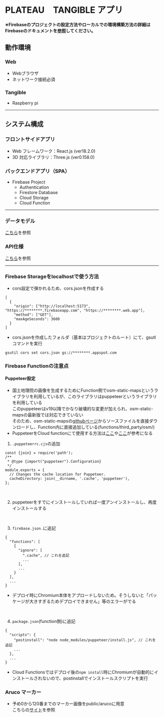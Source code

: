 # PLATEAU　TANGIBLE アプリ

**※Firebaseのプロジェクトの設定方法やローカルでの環境構築方法の詳細はFirebaseのドキュメントを[参照](https://firebase.google.com/docs?hl=ja)してください。**

## 動作環境

### Web
- Webブラウザ
- ネットワーク接続必須

### Tangible
- Raspberry pi

---

## システム構成

### フロントサイドアプリ
- Web フレームワーク：React.js (ver18.2.0)
- 3D 対応ライブラリ：Three.js (ver0.158.0)

### バックエンドアプリ（SPA）
- Firebase Project
  - Authentication
  - Firestore Database
  - Cloud Storage
  - Cloud Function

---

### データモデル
[こちら](./DATAMODEL.md)を参照

### API仕様
[こちら](./API.md)を参照

---

### Firebase Storageをlocalhostで使う方法
- cors設定で弾かれるため、cors.jsonを作成する
```
[
  {
    "origin": ["http://localhost:5173", "https://********.firebaseapp.com", "https://********.web.app"],
    "method": ["GET"],
    "maxAgeSeconds": 3600
  }
]
```
- cors.jsonを作成したフォルダ（基本はプロジェクトのルート）にて、gsutlコマンドを実行
```
gsutil cors set cors.json gs://********.appspot.com
```

### Firebase Functionの注意点

#### Puppeteer設定
- 国土地理院の画像を生成するためにFunction側でosm-static-mapsというライブラリを利用しているが、このライブラリはpuppeteerというライブラリを利用している  
このpuppeteerはv19以降でかなり破壊的な変更が加えられ、osm-static-mapsの最新版では対応できていない  
そのため、osm-static-mapsの[githubページ](https://github.com/jperelli/osm-static-maps)からソースファイルを直接ダウンロードし、Function内に直接追加している(functions/third_party/osm/)
- PuppeteerをCloud functionにて使用する方法は[ここ](https://ths-net.co.jp/shopify_blog/puppeteer/)や[ここ](https://www.chikach.net/category/useful/puppeteer-v19-cloud-functions-workaround/)が参考になる

1. ```.puppeteerrc.cjs```の追加
```
const {join} = require('path');
/**
 * @type {import("puppeteer").Configuration}
 */
module.exports = {
  // Changes the cache location for Puppeteer.
  cacheDirectory: join(__dirname, '.cache', 'puppeteer'),
};
```
<br/>

2. puppeteerをすでにインストールしていれば一度アンインストールし、再度インストールする

<br/>

3. ```firebase.json.```に追記
```
{
  "functions": [
    {
      "ignore": [
        ".cache", // これを追記
        ...
      ],
      ...
    }
  ],
  ...
}
```
- デプロイ時にChromium本体をアプロードしないため。そうしないと「パッケージが大きすぎるためデプロイできません」等のエラーがでる

<br/>

4. ```package.json```(function側)に追記
```
{
  "scripts": {
    "postinstall": "node node_modules/puppeteer/install.js", // これを追記
    ...
  },
  ...
}
```  
- Cloud Functionsではデプロイ後の```npm install```時にChromiumが自動的にインストールされないので、postinstallでインストールスクリプトを実行

### Aruco マーカー
- 予め0から120番までのマーカー画像をpublic/arucoに用意  
こちらの[サイト](https://github.com/okalachev/arucogen)を参照